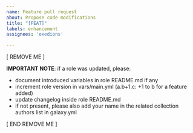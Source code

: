 ```yaml
---
name: Feature pull request
about: Propose code modifications
title: "[FEAT]"
labels: enhancement
assignees: 'oxedions'

---
```


[ REMOVE ME ]

**IMPORTANT NOTE**: if a role was updated, please:

* document introduced variables in role README.md if any
* increment role version in vars/main.yml (a.b+1.c: +1 to b for a feature added)
* update changelog inside role README.md
* if not present, please also add your name in the related collection authors list in galaxy.yml

[ END REMOVE ME ]